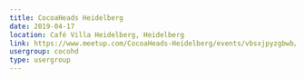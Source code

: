 ```yaml
---
title: CocoaHeads Heidelberg
date: 2019-04-17
location: Café Villa Heidelberg, Heidelberg
link: https://www.meetup.com/CocoaHeads-Heidelberg/events/vbsxjpyzgbwb/
usergroup: cocohd
type: usergroup
---
```

